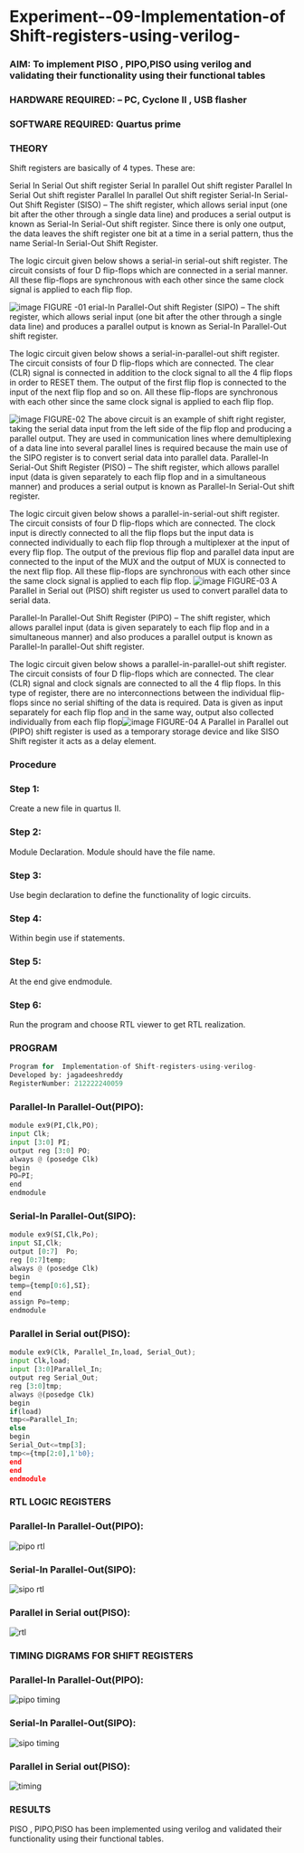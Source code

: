 
# Experiment--09-Implementation-of Shift-registers-using-verilog-
### AIM: To implement PISO , PIPO,PISO  using verilog and validating their functionality using their functional tables
### HARDWARE REQUIRED:  – PC, Cyclone II , USB flasher
### SOFTWARE REQUIRED:   Quartus prime
### THEORY 
Shift registers are basically of 4 types. These are:

Serial In Serial Out shift register
Serial In parallel Out shift register
Parallel In Serial Out shift register
Parallel In parallel Out shift register
Serial-In Serial-Out Shift Register (SISO) –
The shift register, which allows serial input (one bit after the other through a single data line) and produces a serial output is known as Serial-In Serial-Out shift register. Since there is only one output, the data leaves the shift register one bit at a time in a serial pattern, thus the name Serial-In Serial-Out Shift Register.

The logic circuit given below shows a serial-in serial-out shift register. The circuit consists of four D flip-flops which are connected in a serial manner. All these flip-flops are synchronous with each other since the same clock signal is applied to each flip flop.

![image](https://user-images.githubusercontent.com/36288975/172337366-540cc45e-11fe-4cce-9503-560dc704bc7d.png)
FIGURE -01 
erial-In Parallel-Out shift Register (SIPO) –
The shift register, which allows serial input (one bit after the other through a single data line) and produces a parallel output is known as Serial-In Parallel-Out shift register.

The logic circuit given below shows a serial-in-parallel-out shift register. The circuit consists of four D flip-flops which are connected. The clear (CLR) signal is connected in addition to the clock signal to all the 4 flip flops in order to RESET them. The output of the first flip flop is connected to the input of the next flip flop and so on. All these flip-flops are synchronous with each other since the same clock signal is applied to each flip flop.

![image](https://user-images.githubusercontent.com/36288975/172337438-03416c7e-7c9d-4939-ba34-c355b9fc79c5.png)
FIGURE-02
The above circuit is an example of shift right register, taking the serial data input from the left side of the flip flop and producing a parallel output. They are used in communication lines where demultiplexing of a data line into several parallel lines is required because the main use of the SIPO register is to convert serial data into parallel data.
Parallel-In Serial-Out Shift Register (PISO) –
The shift register, which allows parallel input (data is given separately to each flip flop and in a simultaneous manner) and produces a serial output is known as Parallel-In Serial-Out shift register.

The logic circuit given below shows a parallel-in-serial-out shift register. The circuit consists of four D flip-flops which are connected. The clock input is directly connected to all the flip flops but the input data is connected individually to each flip flop through a multiplexer at the input of every flip flop. The output of the previous flip flop and parallel data input are connected to the input of the MUX and the output of MUX is connected to the next flip flop. All these flip-flops are synchronous with each other since the same clock signal is applied to each flip flop.
![image](https://user-images.githubusercontent.com/36288975/172337544-1632407f-1743-4b17-b480-00663d01e59f.png)
FIGURE-03
A Parallel in Serial out (PISO) shift register us used to convert parallel data to serial data.

Parallel-In Parallel-Out Shift Register (PIPO) –
The shift register, which allows parallel input (data is given separately to each flip flop and in a simultaneous manner) and also produces a parallel output is known as Parallel-In parallel-Out shift register.

The logic circuit given below shows a parallel-in-parallel-out shift register. The circuit consists of four D flip-flops which are connected. The clear (CLR) signal and clock signals are connected to all the 4 flip flops. In this type of register, there are no interconnections between the individual flip-flops since no serial shifting of the data is required. Data is given as input separately for each flip flop and in the same way, output also collected individually from each flip flop![image](https://user-images.githubusercontent.com/36288975/172337661-babb1f90-6286-4d14-8cbd-26a380ee085e.png)
FIGURE-04
A Parallel in Parallel out (PIPO) shift register is used as a temporary storage device and like SISO Shift register it acts as a delay element.

### Procedure
### Step 1:

Create a new file in quartus II.
### Step 2:

Module Declaration. Module should have the file name.
### Step 3:

Use begin declaration to define the functionality of logic circuits.
### Step 4:

Within begin use if statements.
### Step 5:

At the end give endmodule.
### Step 6:

Run the program and choose RTL viewer to get RTL realization.



### PROGRAM 
```python
Program for  Implementation-of Shift-registers-using-verilog-
Developed by: jagadeeshreddy
RegisterNumber: 212222240059  
```
### Parallel-In Parallel-Out(PIPO):
```python
module ex9(PI,Clk,PO);
input Clk;
input [3:0] PI;
output reg [3:0] PO;
always @ (posedge Clk)
begin
PO=PI;
end 
endmodule 
```
### Serial-In Parallel-Out(SIPO):
```python
module ex9(SI,Clk,Po);
input SI,Clk;
output [0:7]  Po;
reg [0:7]temp;
always @ (posedge Clk)
begin
temp={temp[0:6],SI};
end
assign Po=temp;
endmodule 
```
### Parallel in Serial out(PISO):
```python
module ex9(Clk, Parallel_In,load, Serial_Out);
input Clk,load;
input [3:0]Parallel_In;
output reg Serial_Out;
reg [3:0]tmp;
always @(posedge Clk)
begin
if(load)
tmp<=Parallel_In;
else
begin
Serial_Out<=tmp[3];
tmp<={tmp[2:0],1'b0};
end
end
endmodule
```

### RTL LOGIC  REGISTERS   

### Parallel-In Parallel-Out(PIPO):

![pipo rtl](https://github.com/jagadeeshreddy561/Exercise-09-Shift-registers-using-verilog-/assets/120623104/2136823e-6575-4f8d-82a3-56d3995862cb)

### Serial-In Parallel-Out(SIPO):

![sipo rtl](https://github.com/jagadeeshreddy561/Exercise-09-Shift-registers-using-verilog-/assets/120623104/da0c61a7-11a3-4166-8ac1-0f459ac1d50a)

### Parallel in Serial out(PISO):

![rtl](https://github.com/jagadeeshreddy561/Exercise-09-Shift-registers-using-verilog-/assets/120623104/eb316c10-1f1f-422b-9fd5-7ff04534c41e)



### TIMING DIGRAMS FOR SHIFT REGISTERS

### Parallel-In Parallel-Out(PIPO):


![pipo timing](https://github.com/jagadeeshreddy561/Exercise-09-Shift-registers-using-verilog-/assets/120623104/c3e58897-4097-4b23-a6ed-af8f171e1bff)

### Serial-In Parallel-Out(SIPO):


![sipo timing](https://github.com/jagadeeshreddy561/Exercise-09-Shift-registers-using-verilog-/assets/120623104/20a9ca82-52a0-4206-99e7-4db83544d3b3)

### Parallel in Serial out(PISO):


![timing](https://github.com/jagadeeshreddy561/Exercise-09-Shift-registers-using-verilog-/assets/120623104/024f2df9-8dc1-4810-af40-0a349fdba045)


### RESULTS 
PISO , PIPO,PISO has been implemented using verilog and validated their functionality using their functional tables.


